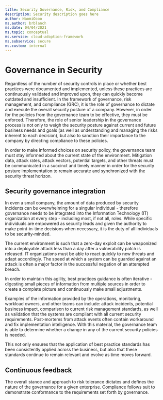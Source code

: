 ```yaml
---
title: Security Governance, Risk, and Compliance
description: Security description goes here
author: NaomiOooo
ms.author: brblanch
ms.date: 04/04/2021
ms.topic: conceptual
ms.service: cloud-adoption-framework
ms.subservice: secure
ms.custom: internal
---
```


# Governance in Security

Regardless of the number of security controls in place or whether best practices were documented and implemented, unless these practices are continuously validated and improved upon, they can quickly become outdated and insufficient.  In the framework of governance, risk management, and compliance (GRC), it is the role of governance to dictate and execute the overall security posture of a company. However, in order for the policies from the governance team to be effective, they must be enforced. Therefore, the role of senior leadership in the governance process is not only to weigh the security posture against current and future business needs and goals (as well as understanding and managing the risks inherent to each decision), but also to sanction their importance to the company by directing compliance to these policies.

In order to make informed choices on security policy, the governance team must stay informed about the current state of the environment. Mitigation data, attack rates, attack vectors, potential targets, and other threats must be communicated in a succinct and timely manner in order for the security posture implementation to remain accurate and synchronized with the security threat horizon. 

## Security governance integration

In even a small company, the amount of data produced by security incidents can be overwhelming for a singular individual - therefore governance needs to be integrated into the Information Technology (IT) organization at every step - including most, if not all, roles. While specific individuals are empowered as security leads and given the authority to make point-in-time decisions when necessary, it is the duty of all individuals to be security-minded. 

The current environment is such that a zero-day exploit can be weaponized into a deployable attack less than a day after a vulnerability patch is released. IT organizations must be able to react quickly to new threats and adapt accordingly. The speed at which a system can be guarded against an attack is often a major factor in the successful negation of an attempted breach. 

In order to maintain this agility, best practices guidance is often iterative - digesting small pieces of information from multiple sources in order to create a complete picture and continuously make small adjustments.

Examples of the information provided by the operations, monitoring, workload owners, and other teams can include: attack incidents, potential business impact, comparison to current risk management standards, as well as validation that the systems are compliant with all current security requirements. Post-mortems from attack events often contain workaround and fix implementation intelligence. With this material, the governance team is able to determine whether a change in any of the current security policies is needed.

This not only ensures that the application of best practice standards has been consistently applied across the business, but also that these standards continue to remain relevant and evolve as time moves forward.

## Continuous feedback

The overall stance and approach to risk tolerance dictates and defines the nature of the governance for a given enterprise. Compliance follows suit to demonstrate conformance to the requirements set forth by governance.
